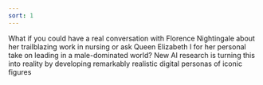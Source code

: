 ```yaml
---
sort: 1
---
```


What if you could have a real conversation with Florence Nightingale about her trailblazing work in nursing or ask Queen Elizabeth I for her personal take on leading in a male-dominated world? New AI research is turning this into reality by developing remarkably realistic digital personas of iconic figures
